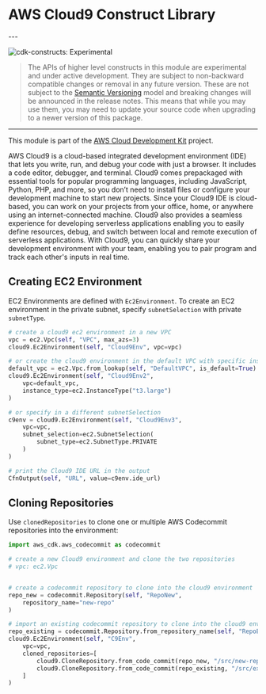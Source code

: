 # AWS Cloud9 Construct Library

<!--BEGIN STABILITY BANNER-->---


![cdk-constructs: Experimental](https://img.shields.io/badge/cdk--constructs-experimental-important.svg?style=for-the-badge)

> The APIs of higher level constructs in this module are experimental and under active development.
> They are subject to non-backward compatible changes or removal in any future version. These are
> not subject to the [Semantic Versioning](https://semver.org/) model and breaking changes will be
> announced in the release notes. This means that while you may use them, you may need to update
> your source code when upgrading to a newer version of this package.

---
<!--END STABILITY BANNER-->

This module is part of the [AWS Cloud Development Kit](https://github.com/aws/aws-cdk) project.

AWS Cloud9 is a cloud-based integrated development environment (IDE) that lets you write, run, and debug your code with just a
browser. It includes a code editor, debugger, and terminal. Cloud9 comes prepackaged with essential tools for popular
programming languages, including JavaScript, Python, PHP, and more, so you don’t need to install files or configure your
development machine to start new projects. Since your Cloud9 IDE is cloud-based, you can work on your projects from your
office, home, or anywhere using an internet-connected machine. Cloud9 also provides a seamless experience for developing
serverless applications enabling you to easily define resources, debug, and switch between local and remote execution of
serverless applications. With Cloud9, you can quickly share your development environment with your team, enabling you to pair
program and track each other's inputs in real time.

## Creating EC2 Environment

EC2 Environments are defined with `Ec2Environment`. To create an EC2 environment in the private subnet, specify
`subnetSelection` with private `subnetType`.

```python
# create a cloud9 ec2 environment in a new VPC
vpc = ec2.Vpc(self, "VPC", max_azs=3)
cloud9.Ec2Environment(self, "Cloud9Env", vpc=vpc)

# or create the cloud9 environment in the default VPC with specific instanceType
default_vpc = ec2.Vpc.from_lookup(self, "DefaultVPC", is_default=True)
cloud9.Ec2Environment(self, "Cloud9Env2",
    vpc=default_vpc,
    instance_type=ec2.InstanceType("t3.large")
)

# or specify in a different subnetSelection
c9env = cloud9.Ec2Environment(self, "Cloud9Env3",
    vpc=vpc,
    subnet_selection=ec2.SubnetSelection(
        subnet_type=ec2.SubnetType.PRIVATE
    )
)

# print the Cloud9 IDE URL in the output
CfnOutput(self, "URL", value=c9env.ide_url)
```

## Cloning Repositories

Use `clonedRepositories` to clone one or multiple AWS Codecommit repositories into the environment:

```python
import aws_cdk.aws_codecommit as codecommit

# create a new Cloud9 environment and clone the two repositories
# vpc: ec2.Vpc


# create a codecommit repository to clone into the cloud9 environment
repo_new = codecommit.Repository(self, "RepoNew",
    repository_name="new-repo"
)

# import an existing codecommit repository to clone into the cloud9 environment
repo_existing = codecommit.Repository.from_repository_name(self, "RepoExisting", "existing-repo")
cloud9.Ec2Environment(self, "C9Env",
    vpc=vpc,
    cloned_repositories=[
        cloud9.CloneRepository.from_code_commit(repo_new, "/src/new-repo"),
        cloud9.CloneRepository.from_code_commit(repo_existing, "/src/existing-repo")
    ]
)
```
